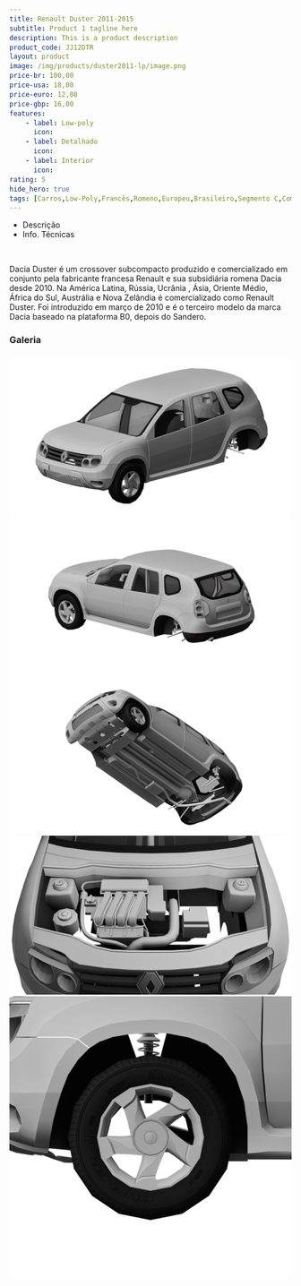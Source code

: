 ```yaml
---
title: Renault Duster 2011-2015
subtitle: Product 1 tagline here
description: This is a product description
product_code: JJ12DTR
layout: product
image: /img/products/duster2011-lp/image.png
price-br: 100,00
price-usa: 18,00
price-euro: 12,00
price-gbp: 16,00
features:
    - label: Low-poly
      icon:
    - label: Detalhado
      icon:
    - label: Interior
      icon:
rating: 5
hide_hero: true
tags: [Carros,Low-Poly,Francês,Romeno,Europeu,Brasileiro,Segmento C,Compactos,Crossover,SUV]
---
```


<div class="tabs is-centered is-fullwidth is-toggle">
  <ul>
    <li data-target="descrp">
      <a>Descrição</a>
    </li>
    <li data-target="nfotec">
      <a>Info. Técnicas</a>
    </li>
  </ul>
</div>

<div class="info" id="tab-content">
  <div id="descrp">
    <br>
    <p>Dacia Duster é um crossover subcompacto produzido e comercializado em conjunto pela fabricante francesa Renault e sua subsidiária romena Dacia desde 2010. Na América Latina, Rússia, Ucrânia , Ásia, Oriente Médio, África do Sul, Austrália e Nova Zelândia é comercializado como Renault Duster. Foi introduzido em março de 2010 e é o terceiro modelo da marca Dacia baseado na plataforma B0, depois do Sandero.</p>
  </div>
  <div id="nfotec">
<!--   <table class="table">
      <thead>
        <tr>
          <th><abbr title="Geral">Geral-->          
  </div>
</div>

### Galeria

![Front](/img/products/duster2011-lp/image.png)
![Back](/img/products/duster2011-lp/image1.png)
![Underneath](/img/products/duster2011-lp/image2.png)
![Engine](/img/products/duster2011-lp/image3.png)
![Wheel](/img/products/duster2011-lp/image4.png)

<!--<div class="tec" id="tab-content">
  <div id="engine">
    <br>
    <p>Plataforma: B0</p>
    <p>Ano/Modelo: 2011</p>
    <p>Motor: K4M 696 (1.6) F4R (2.0)</p>
    <p>Lançamento: Outubro, 2011</p>

    Peso: Entre 1.202 Kg e 1353 Kg (Varia conforme motor/modelo)
    Porta-Malas: 475 L
    Tanque: 50 L
    Capacidade de Carga: 493 Kg
    Câmbio: Manual 6 Velocidades, Automático 4 Velocidades
    Tração: Dianteira, 4x4
  </div>
  <div id="dimenss">
    <br>
    <p>Comprimento: 4.315 mm</p>
    <p>Largura: 1.822 mm</p>
    <p>Altura: 1.690 mm</p>
    <p>Entre-eixos: 2.673 mm</p>
    <p>Altura em relação ao solo: 210 mm</p>
  </div>
</div>
-->
